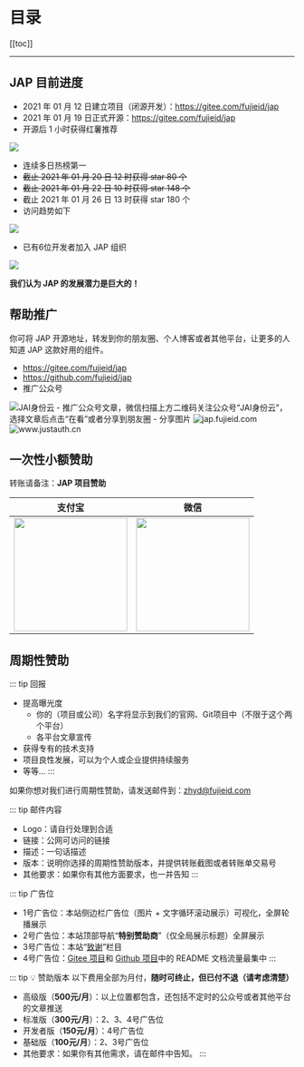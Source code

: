 # 目录

[[toc]]

----

## JAP 目前进度
- 2021 年 01 月 12 日建立项目（闭源开发）：https://gitee.com/fujieid/jap
- 2021 年 01 月 19 日正式开源：https://gitee.com/fujieid/jap
- 开源后 1 小时获得红薯推荐

![](/_media/sponsor/7aa1e361.png)
- 连续多日热榜第一
- ~~截止 2021 年 01 月 20 日 12 时获得 star 80 个~~
- ~~截止 2021 年 01 月 22 日 10 时获得 star 148 个~~
- 截止 2021 年 01 月 26 日 13 时获得 star 180 个
- 访问趋势如下

![](/_media/sponsor/dc4345b4.png)
- 已有6位开发者加入 JAP 组织

![](/_media/sponsor/346215b5.png)

**我们认为 JAP 的发展潜力是巨大的！**
  
## 帮助推广

你可将 JAP 开源地址，转发到你的朋友圈、个人博客或者其他平台，让更多的人知道 JAP 这款好用的组件。

- https://gitee.com/fujieid/jap
- https://github.com/fujieid/jap
- 推广公众号    
<img src="/wechat_mp.png" alt="JAI身份云" style="max-width:600px"/>
- 推广公众号文章，微信扫描上方二维码关注公众号“JAI身份云”，选择文章后点击“在看”或者分享到朋友圈
- 分享图片    
<img src="/jap.jpeg" alt="jap.fujieid.com" style="max-width:300px"/>
<img src="/ja.jpeg" alt="www.justauth.cn" style="max-width:300px"/>


## 一次性小额赞助

转账请备注：**JAP 项目赞助** 

| 支付宝  | 微信  |
| :------------: | :------------: |
| <img src="https://gitee.com/yadong.zhang/static/raw/master/qrcode/zfb_code.png" width="200"/> | <img src="https://gitee.com/yadong.zhang/static/raw/master/qrcode/wx_code.png" width="200" /> |

## 周期性赞助

::: tip 回报
- 提高曝光度
    - 你的（项目或公司）名字将显示到我们的官网、Git项目中（不限于这个两个平台）
    - 各平台文章宣传
- 获得专有的技术支持
- 项目良性发展，可以为个人或企业提供持续服务
- 等等...
:::

如果你想对我们进行周期性赞助，请发送邮件到：zhyd@fujieid.com

::: tip 邮件内容
- Logo：请自行处理到合适
- 链接：公网可访问的链接
- 描述：一句话描述
- 版本：说明你选择的周期性赞助版本，并提供转账截图或者转账单交易号
- 其他要求：如果你有其他方面要求，也一并告知
:::

::: tip 广告位
- 1号广告位：本站侧边栏广告位（图片 + 文字循环滚动展示）<a-tag color="red">可视化，全屏轮播展示</a-tag>
- 2号广告位：本站顶部导航“**特别赞助商**”（仅全局展示标题）<a-tag color="blue">全屏展示</a-tag>
- 3号广告位：本站“[致谢](/thx)”栏目
- 4号广告位：[Gitee 项目](https://gitee.com/fujieid/jap)和 [Github 项目](https://github.com/fujieid/jap)中的 README 文档<a-tag color="red">流量最集中</a-tag>
:::

::: tip 💡 赞助版本
以下费用全部为月付，**随时可终止，但已付不退（请考虑清楚）**

- 高级版（**500元/月**）：以上位置都包含，还包括不定时的公众号或者其他平台的文章推送
- 标准版（**300元/月**）：2、3、4号广告位
- 开发者版（**150元/月**）：4号广告位
- 基础版（**100元/月**）：2、3号广告位
- 其他要求：如果你有其他需求，请在邮件中告知。
:::
